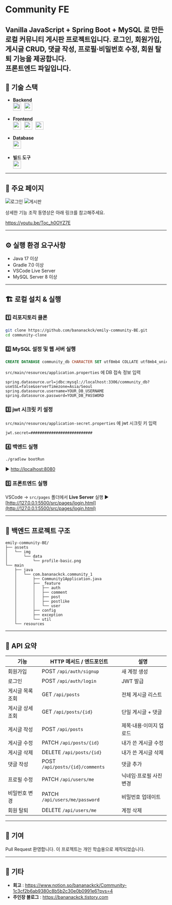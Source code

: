# Community FE

Vanilla JavaScript + Spring Boot + MySQL 로 만든 **로컬 커뮤니티 게시판** 프로젝트입니다. 로그인, 회원가입, 게시글 CRUD, 댓글 작성, 프로필·비밀번호 수정, 회원 탈퇴 기능을 제공합니다.
<br> 프론트엔드 파일입니다.
---

## 📌 기술 스택

- **Backend**
    <div style="display: flex; gap: 10px; flex-wrap: wrap; ">
        <img style="height: 25px;" alt="java" src="https://img.shields.io/badge/java-007396?style=for-the-badge&logo=java&logoColor=white">
        <img style="height: 25px;" src="https://img.shields.io/badge/springboot-6DB33F?style=for-the-badge&logo=springboot&logoColor=white">
    </div>
  <br>
- **Frontend**
    <div style="display: flex; gap: 10px; flex-wrap: wrap;">
        <img style="height: 25px;" src="https://img.shields.io/badge/javascript-F7DF1E?style=for-the-badge&logo=javascript&logoColor=black">
        <img style="height: 25px;" src="https://img.shields.io/badge/html5-E34F26?style=for-the-badge&logo=html5&logoColor=white">
        <img style="height: 25px;" src="https://img.shields.io/badge/css-1572B6?style=for-the-badge&logo=css3&logoColor=white">
    </div>
  <br>
- **Database**
    <div style="display: flex; gap: 10px; flex-wrap: wrap;">
        <img style="height: 25px;" src="https://img.shields.io/badge/mysql-4479A1?style=for-the-badge&logo=mysql&logoColor=white">
    </div>
  <br>
- **빌드 도구**
    <div style="display: flex; gap: 10px; flex-wrap: wrap;">
          <img style="height: 25px;" src="https://img.shields.io/badge/gradle-02303A?style=for-the-badge&logo=gradle&logoColor=white">
    </div>

---

## 🚀 주요 페이지

![로그인](https://github.com/user-attachments/assets/b3875818-7d69-44ee-bca9-6767666d039f)
![게시판](https://github.com/user-attachments/assets/255d5b07-527b-4085-a028-52ec54842227)

상세한 기능 조작 동영상은 아래 링크를 참고해주세요.

https://youtu.be/Toc_h0OYZ7E

---

## ⚙️ 실행 환경 요구사항

- Java 17 이상
- Gradle 7.0 이상
- VSCode Live Server
- MySQL Server 8 이상

---

## 🏗️ 로컬 설치 & 실행

### 1️⃣ 리포지토리 클론

```bash
git clone https://github.com/bananackck/emily-community-BE.git
cd community-clone
```

### 2️⃣ MySQL 설정 및 웹 서버 실행

```sql
CREATE DATABASE community_db CHARACTER SET utf8mb4 COLLATE utf8mb4_unicode_ci;
```

`src/main/resources/application.properties` 에 DB 접속 정보 입력

```properties
spring.datasource.url=jdbc:mysql://localhost:3306/community_db?useSSL=false&serverTimezone=Asia/Seoul
spring.datasource.username=YOUR_DB_USERNAME
spring.datasource.password=YOUR_DB_PASSWORD
```

### 3️⃣ jwt 시크릿 키 설정
`src/main/resources/application-secret.properties` 에 jwt 시크릿 키 입력
```properties
jwt.secret=###########################
```

### 4️⃣ 백엔드 실행

```bash
./gradlew bootRun
```

▶ [http://localhost:8080](http://localhost:8080)

### 5️⃣ 프론트엔드 실행

VSCode → `src/pages` 폴더에서 **Live Server** 실행
▶ [http://127.0.0.1:5500/src/pages/login.html](http://127.0.0.1:5500/src/pages/login.html)

---

## 📂 백엔드 프로젝트 구조

```
emily-community-BE/
├── assets
│   └── img
│       └── data
│           └── profile-basic.png
└── main
    ├── java
    │   └── com.bananackck.community_1
    │       ├── Community1Application.java
    │       ├── _feature
    │       │   ├── auth
    │       │   ├── comment
    │       │   ├── post
    │       │   ├── postlike
    │       │   └── user
    │       ├── config
    │       ├── exception
    │       └── util
    └── resources

```
---
## 🔗 API 요약

| 기능        | HTTP 메서드 / 엔드포인트                | 설명            |
| --------- | ------------------------------- | ------------- |
| 회원가입      | POST `/api/auth/signup`         | 새 계정 생성       |
| 로그인       | POST `/api/auth/login`          | JWT 발급        |
| 게시글 목록 조회 | GET `/api/posts`                | 전체 게시글 리스트    |
| 게시글 상세 조회 | GET `/api/posts/{id}`           | 단일 게시글 + 댓글   |
| 게시글 작성    | POST `/api/posts`               | 제목·내용·이미지 업로드 |
| 게시글 수정    | PATCH `/api/posts/{id}`         | 내가 쓴 게시글 수정   |
| 게시글 삭제    | DELETE `/api/posts/{id}`        | 내가 쓴 게시글 삭제   |
| 댓글 작성     | POST `/api/posts/{id}/comments` | 댓글 추가         |
| 프로필 수정    | PATCH `/api/users/me`           | 닉네임·프로필 사진 변경 |
| 비밀번호 변경   | PATCH `/api/users/me/password`  | 비밀번호 업데이트     |
| 회원 탈퇴     | DELETE `/api/users/me`          | 계정 삭제         |


---

## 🤝 기여

Pull Request 환영합니다. 이 프로젝트는 개인 학습용으로 제작되었습니다.

---

## 📄 기타

- **회고** : https://www.notion.so/bananackck/Community-1c3cf2b6ab9380c8b5b2c30e0b0991e6?pvs=4
- **주인장 블로그** : https://bananackck.tistory.com
